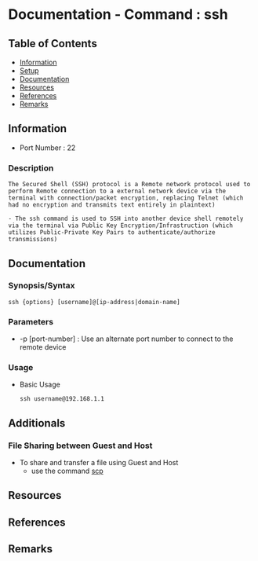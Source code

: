 # Documentation - Command : ssh

## Table of Contents
+ [Information](#information)
+ [Setup](#setup)
+ [Documentation](#documentation)
+ [Resources](#resources)
+ [References](#references)
+ [Remarks](#remarks)

## Information

+ Port Number : 22

### Description

```
The Secured Shell (SSH) protocol is a Remote network protocol used to perform Remote connection to a external network device via the terminal with connection/packet encryption, replacing Telnet (which had no encryption and transmits text entirely in plaintext)

- The ssh command is used to SSH into another device shell remotely via the terminal via Public Key Encryption/Infrastruction (which utilizes Public-Private Key Pairs to authenticate/authorize transmissions)
```

## Documentation

### Synopsis/Syntax

```console
ssh {options} [username]@[ip-address|domain-name]
```

### Parameters
+ -p [port-number] : Use an alternate port number to connect to the remote device

### Usage
- Basic Usage
    ```console
    ssh username@192.168.1.1
    ```

## Additionals

### File Sharing between Guest and Host
- To share and transfer a file using Guest and Host
	+ use the command [scp](../scp.md)

## Resources

## References

## Remarks

